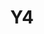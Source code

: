 ---
basin: 'No'
cudn: true
floor: Ground
grade: 3
images:
- /assets/images/rooms/noc/y4%20North%20Court%20(1).jpg
- /assets/images/rooms/noc/y4%20North%20Court%20(2).jpg
- /assets/images/rooms/noc/y4%20North%20Court%20(3).jpg
living_room: 'No'
location: North Court
name: Y4
network: Wired and Wireless
title: Y4
---